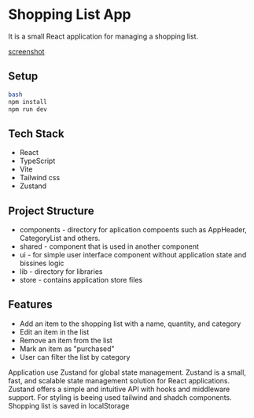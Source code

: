 # Shopping List App

It is a small React application for managing a shopping list.

[screenshot](https://shopping-list-app-phi.vercel.app/Screenshot%202025-03-31%20021651.png)

## Setup

```bash
bash
npm install
npm run dev
```

## Tech Stack

- React
- TypeScript
- Vite
- Tailwind css
- Zustand

## Project Structure

- components - directory for aplication compoents such as AppHeader, CategoryList and others.
- shared - component that is used in another component
- ui - for simple user interface component without application state and bissines logic
- lib - directory for libraries
- store - contains application store files

## Features

- Add an item to the shopping list with a name, quantity, and category
- Edit an item in the list
- Remove an item from the list
- Mark an item as "purchased"
- User can filter the list by category

Application use Zustand for global state management. Zustand is a small, fast, and scalable state management solution for React applications. Zustand offers a simple and intuitive API with hooks and middleware support.
For styling is beeing used tailwind and shadch components.
Shopping list is saved in localStorage
